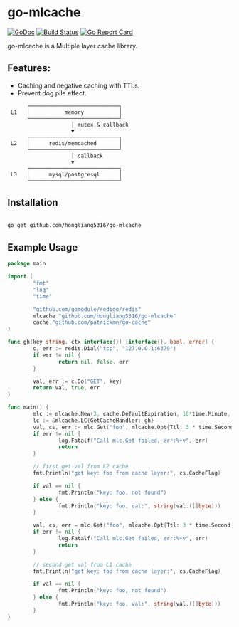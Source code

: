 # go-mlcache

[![GoDoc](https://godoc.org/github.com/hongliang5316/go-mlcache?status.svg)](https://godoc.org/github.com/hongliang5316/go-mlcache)
[![Build Status](https://travis-ci.org/hongliang5316/go-mlcache.svg?branch=master)](https://travis-ci.org/hongliang5316/go-mlcache)
[![Go Report Card](https://goreportcard.com/badge/github.com/hongliang5316/go-mlcache)](https://goreportcard.com/report/github.com/hongliang5316/go-mlcache)

go-mlcache is a Multiple layer cache library.

## Features:

* Caching and negative caching with TTLs.
* Prevent dog pile effect.

```
      ┌────────────────────────────┐
 L1   │           memory           │
      └────────────────────────────┘
                    │ mutex & callback
                    ▼
      ┌────────────────────────────┐
 L2   │      redis/memcached       │
      └────────────────────────────┘
                    │ callback
                    ▼
      ┌────────────────────────────┐
 L3   │      mysql/postgresql      │
      └────────────────────────────┘
```

## Installation

```bash

go get github.com/hongliang5316/go-mlcache
```

## Example Usage

```go
package main

import (
        "fmt"
        "log"
        "time"

        "github.com/gomodule/redigo/redis"
        mlcache "github.com/hongliang5316/go-mlcache"
        cache "github.com/patrickmn/go-cache"
)

func gh(key string, ctx interface{}) (interface{}, bool, error) {
        c, err := redis.Dial("tcp", "127.0.0.1:6379")
        if err != nil {
                return nil, false, err
        }

        val, err := c.Do("GET", key)
        return val, true, err
}

func main() {
        mlc := mlcache.New(3, cache.DefaultExpiration, 10*time.Minute, nil, nil)
        lc := &mlcache.LC{GetCacheHandler: gh}
        val, cs, err := mlc.Get("foo", mlcache.Opt{Ttl: 3 * time.Second, L2: lc}, nil)
        if err != nil {
                log.Fatalf("Call mlc.Get failed, err:%+v", err)
                return
        }

        // first get val from L2 cache
        fmt.Println("get key: foo from cache layer:", cs.CacheFlag)

        if val == nil {
                fmt.Println("key: foo, not found")
        } else {
                fmt.Println("key: foo, val:", string(val.([]byte)))
        }

        val, cs, err = mlc.Get("foo", mlcache.Opt{Ttl: 3 * time.Second, L2: lc}, nil)
        if err != nil {
                log.Fatalf("Call mlc.Get failed, err:%+v", err)
                return
        }

        // second get val from L1 cache
        fmt.Println("get key: foo from cache layer:", cs.CacheFlag)

        if val == nil {
                fmt.Println("key: foo, not found")
        } else {
                fmt.Println("key: foo, val:", string(val.([]byte)))
        }
}
```
